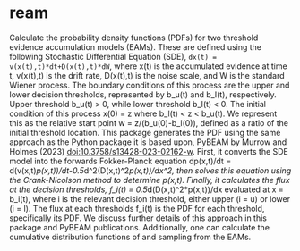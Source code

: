 # ream
Calculate the probability density functions (PDFs) for two threshold evidence accumulation models (EAMs). These are defined using the following Stochastic Differential Equation (SDE), `dx(t) = v(x(t),t)*dt+D(x(t),t)*dW`, where x(t) is the accumulated evidence at time t, v(x(t),t) is the drift rate, D(x(t),t) is the noise scale, and W is the standard Wiener process. The boundary conditions of this process are the upper and lower decision thresholds, represented by b_u(t) and b_l(t), respectively. Upper threshold b_u(t) > 0, while lower threshold b_l(t) < 0. The initial condition of this process x(0) = z where b_l(t) < z < b_u(t). We represent this as the relative start point w = z/(b_u(0)-b_l(0)), defined as a ratio of the initial threshold location. This package generates the PDF using the same approach as the Python package it is based upon, PyBEAM by Murrow and Holmes (2023) <doi:10.3758/s13428-023-02162-w>. First, it converts the SDE model into the forwards Fokker-Planck equation dp(x,t)/dt = d(v(x,t)*p(x,t))/dt-0.5*d^2(D(x,t)^2*p(x,t))/dx^2, then solves this equation using the Crank-Nicolson method to determine p(x,t). Finally, it calculates the flux at the decision thresholds, f_i(t) = 0.5*d(D(x,t)^2*p(x,t))/dx evaluated at x = b_i(t), where i is the relevant decision threshold, either upper (i = u) or lower (i = l). The flux at each thresholds f_i(t) is the PDF for each threshold, specifically its PDF. We discuss further details of this approach in this package and PyBEAM publications. Additionally, one can calculate the cumulative distribution functions of and sampling from the EAMs.
